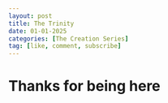 ```yaml
---
layout: post
title: The Trinity
date: 01-01-2025
categories: [The Creation Series]
tag: [like, comment, subscribe]
---
```



# Thanks for being here